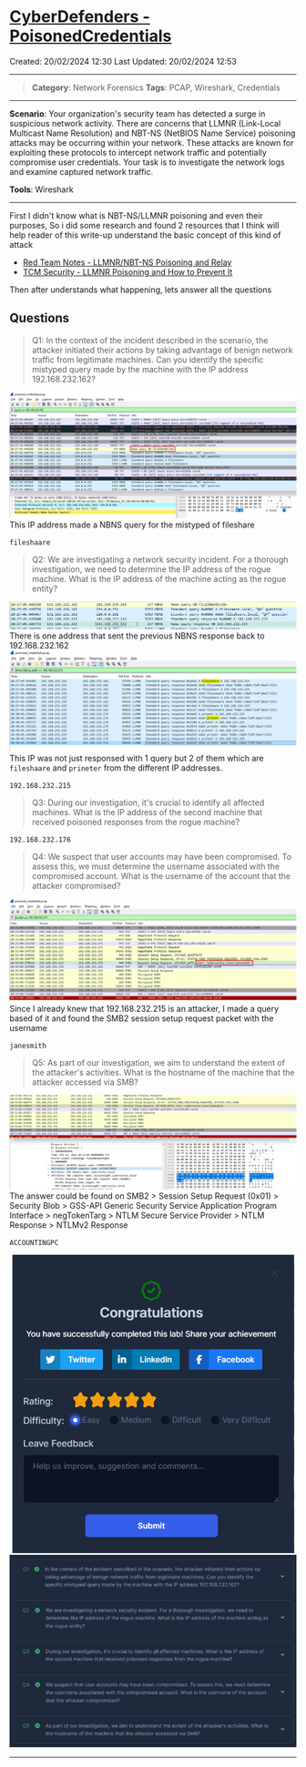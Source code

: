 # [CyberDefenders - PoisonedCredentials](https://cyberdefenders.org/blueteam-ctf-challenges/poisonedcredentials/) 
Created: 20/02/2024 12:30
Last Updated: 20/02/2024 12:53
* * *
>**Category**: Network Forensics
>**Tags**: PCAP, Wireshark, Credentials
* * *

**Scenario**:
Your organization's security team has detected a surge in suspicious network activity. There are concerns that LLMNR (Link-Local Multicast Name Resolution) and NBT-NS (NetBIOS Name Service) poisoning attacks may be occurring within your network. These attacks are known for exploiting these protocols to intercept network traffic and potentially compromise user credentials. Your task is to investigate the network logs and examine captured network traffic.

**Tools**: Wireshark
* * *
First I didn't know what is NBT-NS/LLMNR poisoning and even their purposes, So i did some research and found 2 resources that I think will help reader of this write-up understand the basic concept of this kind of attack
- [Red Team Notes - LLMNR/NBT-NS Poisoning and Relay](https://dmcxblue.gitbook.io/red-team-notes/untitled-1/llmnr-nbt-ns-poisoning-and-relay)
- [TCM Security - LLMNR Poisoning and How to Prevent It](https://tcm-sec.com/llmnr-poisoning-and-how-to-prevent-it/)

Then after understands what happening, lets answer all the questions

## Questions
> Q1: In the context of the incident described in the scenario, the attacker initiated their actions by taking advantage of benign network traffic from legitimate machines. Can you identify the specific mistyped query made by the machine with the IP address 192.168.232.162?

![bf27e7c4e79a50ecc2e9ffb5468033b4.png](../../_resources/bf27e7c4e79a50ecc2e9ffb5468033b4.png)
This IP address made a NBNS query for the mistyped of fileshare 
```
fileshaare
```

> Q2: We are investigating a network security incident. For a thorough investigation, we need to determine the IP address of the rogue machine. What is the IP address of the machine acting as the rogue entity?

![ba7fe21e828fb8ce213fbe4aeb7ffd7b.png](../../_resources/ba7fe21e828fb8ce213fbe4aeb7ffd7b.png)
There is one address that sent the previous NBNS response back to 192.168.232.162
![017f0d1da3dade5333613afc1a3666c6.png](../../_resources/017f0d1da3dade5333613afc1a3666c6.png)
This IP was not just responsed with 1 query but 2 of them which are `fileshaare` and `prineter` from the different IP addresses.
```
192.168.232.215
```

> Q3: During our investigation, it's crucial to identify all affected machines. What is the IP address of the second machine that received poisoned responses from the rogue machine?
```
192.168.232.176
```

> Q4: We suspect that user accounts may have been compromised. To assess this, we must determine the username associated with the compromised account. What is the username of the account that the attacker compromised?

![4e8ed2bacf0fc942955f5784ccad2a2e.png](../../_resources/4e8ed2bacf0fc942955f5784ccad2a2e.png)
Since I already knew that 192.168.232.215 is an attacker, I made a query based of it and found the SMB2 session setup request packet with the username
```
janesmith
```

> Q5: As part of our investigation, we aim to understand the extent of the attacker's activities. What is the hostname of the machine that the attacker accessed via SMB?

![81a490da4550e47997f54640b729fbfe.png](../../_resources/81a490da4550e47997f54640b729fbfe.png)
The answer could be found on SMB2 > Session Setup Request (0x01) > Security Blob > GSS-API Generic Security Service Application Program Interface > negTokenTarg > NTLM Secure Service Provider > NTLM Response > NTLMv2 Response
```
ACCOUNTINGPC
```

<div align=center>

![83051b9f1237e24c137fc09ca424156d.png](../../_resources/83051b9f1237e24c137fc09ca424156d.png)
![da235b3b7c870f39c55744c5b07d23e9.png](../../_resources/da235b3b7c870f39c55744c5b07d23e9.png)
</div>

* * *